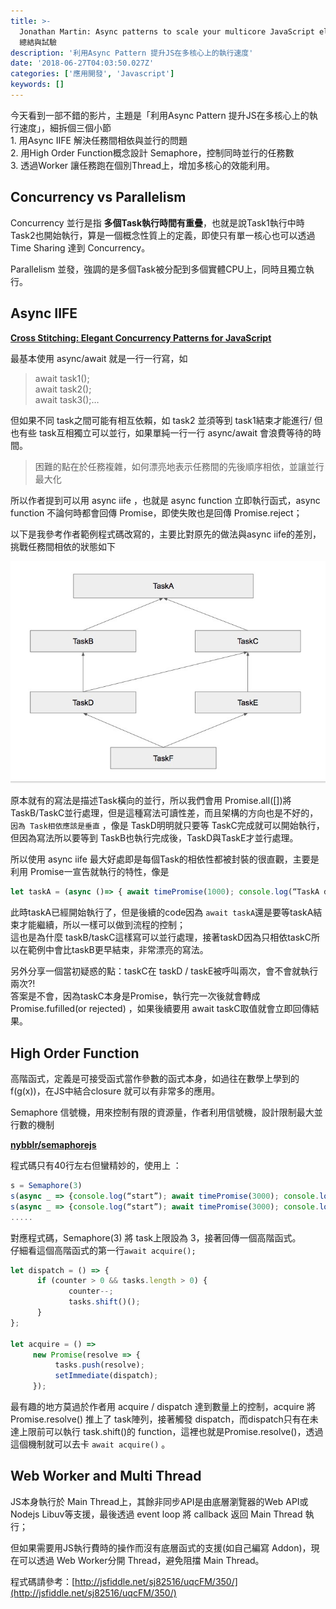 ```yaml
---
title: >-
  Jonathan Martin: Async patterns to scale your multicore JavaScript elegantly
  總結與試驗
description: '利用Async Pattern 提升JS在多核心上的執行速度'
date: '2018-06-27T04:03:50.027Z'
categories: ['應用開發', 'Javascript']
keywords: []
---
```


今天看到一部不錯的影片，主題是「利用Async Pattern 提升JS在多核心上的執行速度」，細拆個三個小節  
1\. 用Async IIFE 解決任務間相依與並行的問題  
2\. 用High Order Function概念設計 Semaphore，控制同時並行的任務數  
3\. 透過Worker 讓任務跑在個別Thread上，增加多核心的效能利用。

## Concurrency vs Parallelism

Concurrency 並行是指 **多個Task執行時間有重疊**，也就是說Task1執行中時Task2也開始執行，算是一個概念性質上的定義，即使只有單一核心也可以透過Time Sharing 達到 Concurrency。

Parallelism 並發，強調的是多個Task被分配到多個實體CPU上，同時且獨立執行。

## Async IIFE

[**Cross Stitching: Elegant Concurrency Patterns for JavaScript**](https://www.bignerdranch.com/blog/cross-stitching-elegant-concurrency-patterns-for-javascript/)

最基本使用 async/await 就是一行一行寫，如

> await task1();  
> await task2();  
> await task3();…

但如果不同 task之間可能有相互依賴，如 task2 並須等到 task1結束才能進行/ 但也有些 task互相獨立可以並行，如果單純一行一行 async/await 會浪費等待的時間。

> 困難的點在於任務複雜，如何漂亮地表示任務間的先後順序相依，並讓並行最大化

所以作者提到可以用 async iife ，也就是 async function 立即執行函式，async function 不論何時都會回傳 Promise，即使失敗也是回傳 Promise.reject；

以下是我參考作者範例程式碼改寫的，主要比對原先的做法與async iife的差別，挑戰任務間相依的狀態如下

![](/post/img/1__v7aRZMMz__1__hTYVEGc4quQ.jpeg)

原本就有的寫法是描述Task橫向的並行，所以我們會用 Promise.all([])將 TaskB/TaskC並行處理，但是這種寫法可讀性差，而且架構的方向也是不好的，`因為 Task相依應該是垂直`  ，像是 TaskD明明就只要等 TaskC完成就可以開始執行，但因為寫法所以要等到 TaskB也執行完成後，TaskD與TaskE才並行處理。

所以使用 async iife 最大好處即是每個Task的相依性都被封裝的很直觀，主要是利用 Promise一宣告就執行的特性，像是 
```js
let taskA = (async ()=> { await timePromise(1000); console.log(“TaskA done”)})()
```
此時taskA已經開始執行了，但是後續的code因為 `await taskA`還是要等taskA結束才能繼續，所以一樣可以做到流程的控制；  
這也是為什麼 taskB/taskC這樣寫可以並行處理，接著taskD因為只相依taskC所以在範例中會比taskB更早結束，非常漂亮的寫法。

另外分享一個當初疑惑的點：taskC在 taskD / taskE被呼叫兩次，會不會就執行兩次?!   
答案是不會，因為taskC本身是Promise，執行完一次後就會轉成 Promise.fufilled(or rejected) ，如果後續要用 await taskC取值就會立即回傳結果。

## High Order Function

高階函式，定義是可接受函式當作參數的函式本身，如過往在數學上學到的 f(g(x))，在JS中結合closure 就可以有非常多的應用。

Semaphore 信號機，用來控制有限的資源量，作者利用信號機，設計限制最大並行數的機制

[**nybblr/semaphorejs**](https://github.com/nybblr/semaphorejs)

程式碼只有40行左右但蠻精妙的，使用上
：
```js
s = Semaphore(3)  
s(async _ => {console.log(“start”); await timePromise(3000); console.log(“done”)})  
s(async _ => {console.log(“start”); await timePromise(3000); console.log(“done”)})  
.....
```

對應程式碼，Semaphore(3) 將 task上限設為 3，接著回傳一個高階函式。  
仔細看這個高階函式的第一行`await acquire();`

```js
let dispatch = () => {      
      if (counter > 0 && tasks.length > 0) {        
             counter--;        
             tasks.shift()();      
      }    
};

let acquire = () =>   
     new Promise(resolve => {   
          tasks.push(resolve);   
          setImmediate(dispatch);   
     });
```

最有趣的地方莫過於作者用 acquire / dispatch 達到數量上的控制，acquire 將 Promise.resolve() 推上了 task陣列，接著觸發 dispatch，而dispatch只有在未達上限前可以執行 task.shift()的 function，這裡也就是Promise.resolve()，透過這個機制就可以去卡 `await acquire()` 。

## Web Worker and Multi Thread

JS本身執行於 Main Thread上，其餘非同步API是由底層瀏覽器的Web API或 Nodejs Libuv等支援，最後透過 event loop 將 callback 返回 Main Thread 執行；

但如果需要用JS執行費時的操作而沒有底層函式的支援(如自己編寫 Addon)，現在可以透過 Web Worker分開 Thread，避免阻擋 Main Thread。

程式碼請參考：[http://jsfiddle.net/sj82516/uqcFM/350/](http://jsfiddle.net/sj82516/uqcFM/350/)
